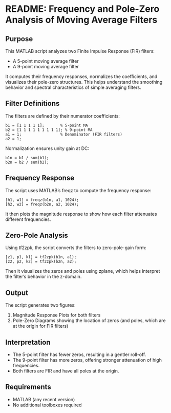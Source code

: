 README: Frequency and Pole-Zero Analysis of Moving Average Filters
==================================================================

Purpose
-------
This MATLAB script analyzes two Finite Impulse Response (FIR) filters:
- A 5-point moving average filter
- A 9-point moving average filter

It computes their frequency responses, normalizes the coefficients, and visualizes their pole-zero structures. This helps understand the smoothing behavior and spectral characteristics of simple averaging filters.

Filter Definitions
------------------
The filters are defined by their numerator coefficients:

    b1 = [1 1 1 1 1];       % 5-point MA
    b2 = [1 1 1 1 1 1 1 1 1]; % 9-point MA
    a1 = 1;                 % Denominator (FIR filters)
    a2 = 1;

Normalization ensures unity gain at DC:

    b1n = b1 / sum(b1);
    b2n = b2 / sum(b2);

Frequency Response
------------------
The script uses MATLAB’s freqz to compute the frequency response:

    [h1, w1] = freqz(b1n, a1, 1024);
    [h2, w2] = freqz(b2n, a2, 1024);

It then plots the magnitude response to show how each filter attenuates different frequencies.

Zero-Pole Analysis
------------------
Using tf2zpk, the script converts the filters to zero-pole-gain form:

    [z1, p1, k1] = tf2zpk(b1n, a1);
    [z2, p2, k2] = tf2zpk(b2n, a2);

Then it visualizes the zeros and poles using zplane, which helps interpret the filter’s behavior in the z-domain.

Output
------
The script generates two figures:
1. Magnitude Response Plots for both filters
2. Pole-Zero Diagrams showing the location of zeros (and poles, which are at the origin for FIR filters)

Interpretation
--------------
- The 5-point filter has fewer zeros, resulting in a gentler roll-off.
- The 9-point filter has more zeros, offering stronger attenuation of high frequencies.
- Both filters are FIR and have all poles at the origin.

Requirements
------------
- MATLAB (any recent version)
- No additional toolboxes required

